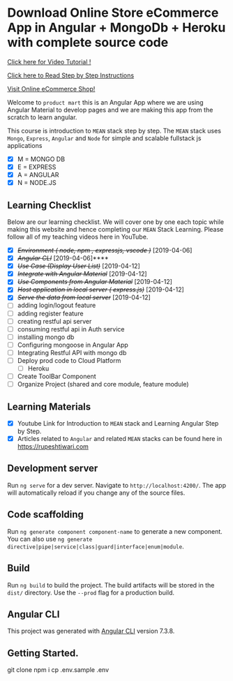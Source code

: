 # Download Online Store eCommerce App in Angular + MongoDb + Heroku with complete source code

[Click here for Video Tutorial !](https://www.youtube.com/playlist?list=PLZed_adPqIJrl9pwlERGhU-RCNOtKqvyD)

[Click here to Read Step by Step Instructions](https://gist.github.com/rupeshtiwari/533ae85655816b58386f7bd1e94df8a9)

[Visit Online eCommerce Shop!](https://online-shop-ecommerce.herokuapp.com/products)

Welcome to `product mart` this is an Angular App where we are using Angular Material to develop pages and we are making this app from the scratch to learn angular.

This course is introduction to `MEAN` stack step by step.
The `MEAN` stack uses `Mongo`, `Express`, `Angular` and `Node` for simple and scalable fullstack js applications

- [x] M = MONGO DB
- [x] E = EXPRESS
- [x] A = ANGULAR
- [x] N = NODE.JS

## Learning Checklist

Below are our learning checklist. We will cover one by one each topic while making this website and hence completing our `MEAN` Stack Learning.
Please follow all of my teaching videos here in YouTube.

- [x] ~~_Environment ( node, npm , expressjs, vscode )_~~ [2019-04-06]
- [x] ~~_Angular CLI_~~ [2019-04-06]\*\*\*\*
- [x] ~~_Use Case (Display User List)_~~ [2019-04-12]
- [x] ~~_Integrate with Angular Material_~~ [2019-04-12]
- [x] ~~_Use Components from Angular Material_~~ [2019-04-12]
- [x] ~~_Host application in local server ( express.js)_~~ [2019-04-12]
- [x] ~~_Serve the data from local server_~~ [2019-04-12]
- [ ] adding login/logout feature
- [ ] adding register feature
- [ ] creating restful api server
- [ ] consuming restful api in Auth service
- [ ] installing mongo db
- [ ] Configuring mongoose in Angular App
- [ ] Integrating Restful API with mongo db
- [ ] Deploy prod code to Cloud Platform
  - [ ] Heroku
- [ ] Create ToolBar Component
- [ ] Organize Project (shared and core module, feature module)

## Learning Materials

- [x] Youtube Link for Introduction to `MEAN` stack and Learning Angular Step by Step.
- [x] Articles related to `Angular` and related `MEAN` stacks can be found here in https://rupeshtiwari.com

## Development server

Run `ng serve` for a dev server. Navigate to `http://localhost:4200/`. The app will automatically reload if you change any of the source files.

## Code scaffolding

Run `ng generate component component-name` to generate a new component. You can also use `ng generate directive|pipe|service|class|guard|interface|enum|module`.

## Build

Run `ng build` to build the project. The build artifacts will be stored in the `dist/` directory. Use the `--prod` flag for a production build.

## Angular CLI

This project was generated with [Angular CLI](https://github.com/angular/angular-cli) version 7.3.8.

## Getting Started.

git clone
npm i
cp .env.sample .env

